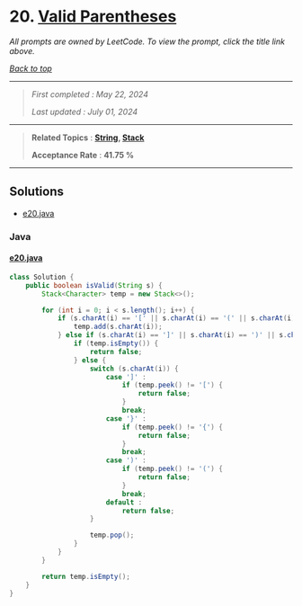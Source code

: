# 20. [Valid Parentheses](<https://leetcode.com/problems/valid-parentheses>)

*All prompts are owned by LeetCode. To view the prompt, click the title link above.*

*[Back to top](<../README.md>)*

------

> *First completed : May 22, 2024*
>
> *Last updated : July 01, 2024*

------

> **Related Topics** : **[String](<by_topic/String.md>), [Stack](<by_topic/Stack.md>)**
>
> **Acceptance Rate** : **41.75 %**

------

## Solutions

- [e20.java](<../my-submissions/e20.java>)
### Java
#### [e20.java](<../my-submissions/e20.java>)
```Java
class Solution {
    public boolean isValid(String s) {
        Stack<Character> temp = new Stack<>();

        for (int i = 0; i < s.length(); i++) {
            if (s.charAt(i) == '[' || s.charAt(i) == '(' || s.charAt(i) == '{') {
                temp.add(s.charAt(i));
            } else if (s.charAt(i) == ']' || s.charAt(i) == ')' || s.charAt(i) == '}') {
                if (temp.isEmpty()) {
                    return false;
                } else {
                    switch (s.charAt(i)) {
                        case ']' :
                            if (temp.peek() != '[') {
                                return false;
                            }
                            break;
                        case '}' :
                            if (temp.peek() != '{') {
                                return false;
                            }
                            break;
                        case ')' :
                            if (temp.peek() != '(') {
                                return false;
                            }
                            break;
                        default :
                            return false;       
                    }

                    temp.pop();
                }
            }
        }

        return temp.isEmpty();
    }
}
```


